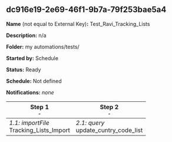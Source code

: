 ## dc916e19-2e69-46f1-9b7a-79f253bae5a4

**Name** (not equal to External Key)**:** Test_Ravi_Tracking_Lists

**Description:** n/a

**Folder:** my automations/tests/

**Started by:** Schedule

**Status:** Ready

**Schedule:** Not defined

**Notifications:** _none_


| Step 1<br>_<small>-</small>_ | Step 2<br>_<small>-</small>_ |
| --- | --- |
| _1.1: importFile_<br>Tracking_Lists_Import | _2.1: query_<br>update_cuntry_code_list |
